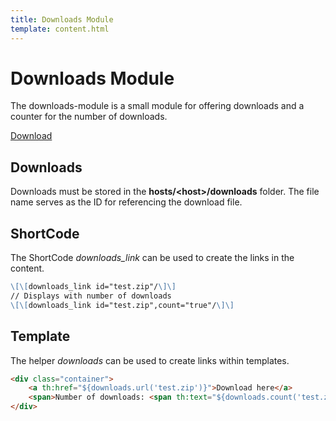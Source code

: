 ```yaml
---
title: Downloads Module
template: content.html
---
```


# Downloads Module

The downloads-module is a small module for offering downloads and a counter for the number of downloads.

[Download](https://github.com/thmarx/downloads-module/releases)

## Downloads

Downloads must be stored in the **hosts/\<host\>/downloads** folder. 
The file name serves as the ID for referencing the download file.

## ShortCode

The ShortCode *downloads\_link* can be used to create the links in the content.

```md
\[\[downloads_link id="test.zip"/\]\]
// Displays with number of downloads
\[\[downloads_link id="test.zip",count="true"/\]\]
```

## Template

The helper *downloads* can be used to create links within templates.

```html
<div class="container">
    <a th:href="${downloads.url('test.zip')}">Download here</a>
    <span>Number of downloads: <span th:text="${downloads.count('test.zip')}"></span></span>
</div>
```